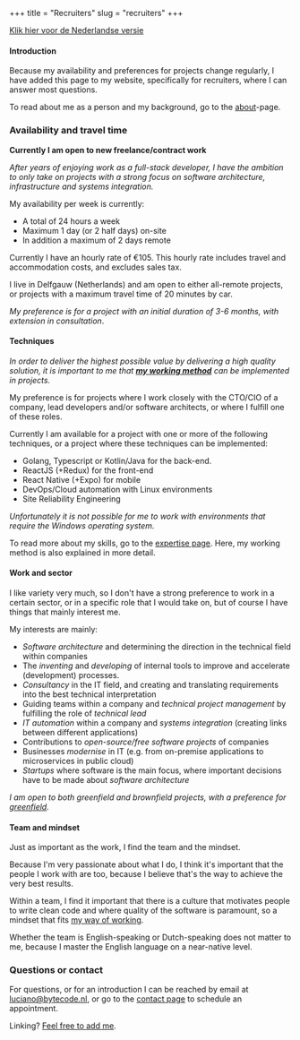 +++
title = "Recruiters"
slug = "recruiters"
+++

[Klik hier voor de Nederlandse versie](/recruiters-nl)

#### Introduction

Because my availability and preferences for projects change regularly, I have added this page to my website, specifically for recruiters, where I can answer most questions.

To read about me as a person and my background, go to the [about](/over)-page.

### Availability and travel time

**Currently I am open to new freelance/contract work**

*After years of enjoying work as a full-stack developer, I have the ambition to only take on projects with a strong focus on software architecture, infrastructure and systems integration.*

My availability per week is currently:

* A total of 24 hours a week
* Maximum 1 day (or 2 half days) on-site
* In addition a maximum of 2 days remote

Currently I have an hourly rate of €105. This hourly rate includes travel and accommodation costs, and excludes sales tax.

I live in Delfgauw (Netherlands) and am open to either all-remote projects, or projects with a maximum travel time of 20 minutes by car.

_My preference is for a project with an initial duration of 3-6 months, with extension in consultation_.

#### Techniques

*In order to deliver the highest possible value by delivering a high quality solution, it is important to me that <b>[my working method](/expertise#working-method)</b> can be implemented in projects.*

My preference is for projects where I work closely with the CTO/CIO of a company, lead developers and/or software architects, or where I fulfill one of these roles.

Currently I am available for a project with one or more of the following techniques, or a project where these techniques can be implemented:

* Golang, Typescript or Kotlin/Java for the back-end.
* ReactJS (+Redux) for the front-end
* React Native (+Expo) for mobile
* DevOps/Cloud automation with Linux environments
* Site Reliability Engineering

_Unfortunately it is not possible for me to work with environments that require the Windows operating system._

To read more about my skills, go to the [expertise page](/expertise). Here, my working method is also explained in more detail.

#### Work and sector

I like variety very much, so I don't have a strong preference to work in a certain sector, or in a specific role that I would take on, but of course I have things that mainly interest me.

My interests are mainly:

* _Software architecture_ and determining the direction in the technical field within companies
* The _inventing_ and _developing_ of internal tools to improve and accelerate (development) processes.
* _Consultancy_ in the IT field, and creating and translating requirements into the best technical interpretation
* Guiding teams within a company and _technical project management_ by fulfilling the role of _technical lead_
* _IT automation_ within a company and _systems integration_ (creating links between different applications)
* Contributions to _open-source/free software projects_ of companies
* Businesses _modernise_ in IT (e.g. from on-premise applications to microservices in public cloud)
* _Startups_ where software is the main focus, where important decisions have to be made about _software architecture_

_I am open to both greenfield and brownfield projects, with a preference for [greenfield](https://www.quora.com/What-is-the-difference-between-a-brownfield-project-and-greenfield-projects)._

#### Team and mindset

Just as important as the work, I find the team and the mindset.

Because I'm very passionate about what I do, I think it's important that the people I work with are too, because I believe that's the way to achieve the very best results.

Within a team, I find it important that there is a culture that motivates people to write clean code and where quality of the software is paramount, so a mindset that fits [my way of working](https://lucianonooijen.nl/expertise/#werkwijze).

Whether the team is English-speaking or Dutch-speaking does not matter to me, because I master the English language on a near-native level.

### Questions or contact

For questions, or for an introduction I can be reached by email at [luciano@bytecode.nl](mailto:luciano@bytecode.nl), or go to the [contact page](/contact) to schedule an appointment.

Linking? [Feel free to add me](https://www.linkedin.com/in/lucianonooijen/).

